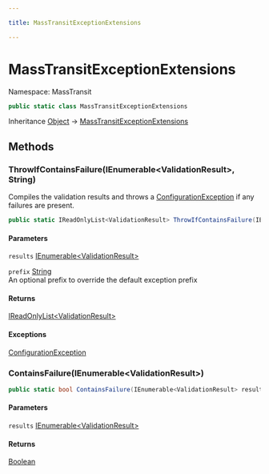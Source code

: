 ```yaml
---

title: MassTransitExceptionExtensions

---
```


# MassTransitExceptionExtensions

Namespace: MassTransit

```csharp
public static class MassTransitExceptionExtensions
```

Inheritance [Object](https://learn.microsoft.com/en-us/dotnet/api/system.object) → [MassTransitExceptionExtensions](../masstransit/masstransitexceptionextensions)

## Methods

### **ThrowIfContainsFailure(IEnumerable\<ValidationResult\>, String)**

Compiles the validation results and throws a [ConfigurationException](../masstransit/configurationexception) if any failures are present.

```csharp
public static IReadOnlyList<ValidationResult> ThrowIfContainsFailure(IEnumerable<ValidationResult> results, string prefix)
```

#### Parameters

`results` [IEnumerable\<ValidationResult\>](https://learn.microsoft.com/en-us/dotnet/api/system.collections.generic.ienumerable-1)<br/>

`prefix` [String](https://learn.microsoft.com/en-us/dotnet/api/system.string)<br/>
An optional prefix to override the default exception prefix

#### Returns

[IReadOnlyList\<ValidationResult\>](https://learn.microsoft.com/en-us/dotnet/api/system.collections.generic.ireadonlylist-1)<br/>

#### Exceptions

[ConfigurationException](../masstransit/configurationexception)<br/>

### **ContainsFailure(IEnumerable\<ValidationResult\>)**

```csharp
public static bool ContainsFailure(IEnumerable<ValidationResult> results)
```

#### Parameters

`results` [IEnumerable\<ValidationResult\>](https://learn.microsoft.com/en-us/dotnet/api/system.collections.generic.ienumerable-1)<br/>

#### Returns

[Boolean](https://learn.microsoft.com/en-us/dotnet/api/system.boolean)<br/>
